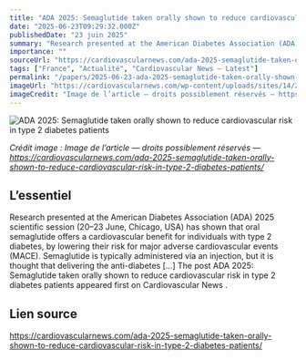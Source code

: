 ```yaml
---
title: "ADA 2025: Semaglutide taken orally shown to reduce cardiovascular risk in type 2 diabetes patients"
date: "2025-06-23T09:29:32.000Z"
publishedDate: "23 juin 2025"
summary: "Research presented at the American Diabetes Association (ADA) 2025 scientific session (20–23 June, Chicago, USA) has shown that oral semaglutide offers a cardiovascular benefit for individuals with type 2 diabetes, by lowering their risk for major adverse cardiovascular events (MACE). Semaglutide is typically administered via an injection, but it is thought that delivering the anti-diabetes [&#8230;] The post ADA 2025: Semaglutide taken orally shown to reduce cardiovascular risk in type 2 diabetes patients appeared first on Cardiovascular News ."
importance: ""
sourceUrl: "https://cardiovascularnews.com/ada-2025-semaglutide-taken-orally-shown-to-reduce-cardiovascular-risk-in-type-2-diabetes-patients/"
tags: ["France", "Actualité", "Cardiovascular News — Latest"]
permalink: "/papers/2025-06-23-ada-2025-semaglutide-taken-orally-shown-to-reduce-cardiovascular-risk-in-type-2-diabetes-patients"
imageUrl: "https://cardiovascularnews.com/wp-content/uploads/sites/14/2017/07/white-pills.jpg"
imageCredit: "Image de l’article — droits possiblement réservés — https://cardiovascularnews.com/ada-2025-semaglutide-taken-orally-shown-to-reduce-cardiovascular-risk-in-type-2-diabetes-patients/"
---
```


![ADA 2025: Semaglutide taken orally shown to reduce cardiovascular risk in type 2 diabetes patients](https://cardiovascularnews.com/wp-content/uploads/sites/14/2017/07/white-pills.jpg)

*Crédit image : Image de l’article — droits possiblement réservés — https://cardiovascularnews.com/ada-2025-semaglutide-taken-orally-shown-to-reduce-cardiovascular-risk-in-type-2-diabetes-patients/*

## L’essentiel

Research presented at the American Diabetes Association (ADA) 2025 scientific session (20–23 June, Chicago, USA) has shown that oral semaglutide offers a cardiovascular benefit for individuals with type 2 diabetes, by lowering their risk for major adverse cardiovascular events (MACE). Semaglutide is typically administered via an injection, but it is thought that delivering the anti-diabetes [&#8230;] The post ADA 2025: Semaglutide taken orally shown to reduce cardiovascular risk in type 2 diabetes patients appeared first on Cardiovascular News .

## Lien source

https://cardiovascularnews.com/ada-2025-semaglutide-taken-orally-shown-to-reduce-cardiovascular-risk-in-type-2-diabetes-patients/
